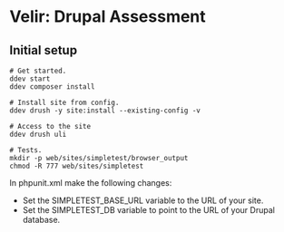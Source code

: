 # Velir: Drupal Assessment

## Initial setup


```shell
# Get started.
ddev start
ddev composer install

# Install site from config.
ddev drush -y site:install --existing-config -v

# Access to the site
ddev drush uli

# Tests.
mkdir -p web/sites/simpletest/browser_output
chmod -R 777 web/sites/simpletest

```

In phpunit.xml make the following changes:

* Set the SIMPLETEST_BASE_URL variable to the URL of your site.
* Set the SIMPLETEST_DB variable to point to the URL of your Drupal database.
